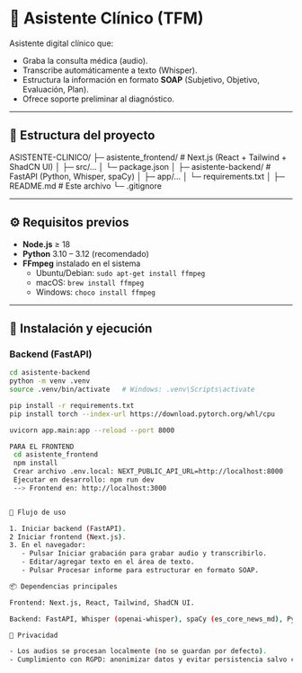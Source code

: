 # 🧠 Asistente Clínico (TFM)

Asistente digital clínico que:
- Graba la consulta médica (audio).
- Transcribe automáticamente a texto (Whisper).
- Estructura la información en formato **SOAP** (Subjetivo, Objetivo, Evaluación, Plan).
- Ofrece soporte preliminar al diagnóstico.

---

## 📂 Estructura del proyecto
ASISTENTE-CLINICO/
├─ asistente_frontend/ # Next.js (React + Tailwind + ShadCN UI)
│ ├─ src/...
│ └─ package.json
│
├─ asistente-backend/ # FastAPI (Python, Whisper, spaCy)
│ ├─ app/...
│ └─ requirements.txt
│
├─ README.md # Este archivo
└─ .gitignore


---

## ⚙️ Requisitos previos

- **Node.js** ≥ 18
- **Python** 3.10 – 3.12 (recomendado)
- **FFmpeg** instalado en el sistema  
  - Ubuntu/Debian: `sudo apt-get install ffmpeg`  
  - macOS: `brew install ffmpeg`  
  - Windows: `choco install ffmpeg`

---

## 🚀 Instalación y ejecución

### Backend (FastAPI)

```bash
cd asistente-backend
python -m venv .venv
source .venv/bin/activate   # Windows: .venv\Scripts\activate

pip install -r requirements.txt
pip install torch --index-url https://download.pytorch.org/whl/cpu

uvicorn app.main:app --reload --port 8000

PARA EL FRONTEND
 cd asistente_frontend
 npm install
 Crear archivo .env.local: NEXT_PUBLIC_API_URL=http://localhost:8000
 Ejecutar en desarrollo: npm run dev
 --> Frontend en: http://localhost:3000


🔄 Flujo de uso

1. Iniciar backend (FastAPI).
2 Iniciar frontend (Next.js).
3. En el navegador:
   - Pulsar Iniciar grabación para grabar audio y transcribirlo.
   - Editar/agregar texto en el área de texto.
   - Pulsar Procesar informe para estructurar en formato SOAP.

📦 Dependencias principales

Frontend: Next.js, React, Tailwind, ShadCN UI.

Backend: FastAPI, Whisper (openai-whisper), spaCy (es_core_news_md), PyTorch (CPU).

🔐 Privacidad

- Los audios se procesan localmente (no se guardan por defecto).
- Cumplimiento con RGPD: anonimizar datos y evitar persistencia salvo consentimiento expreso.